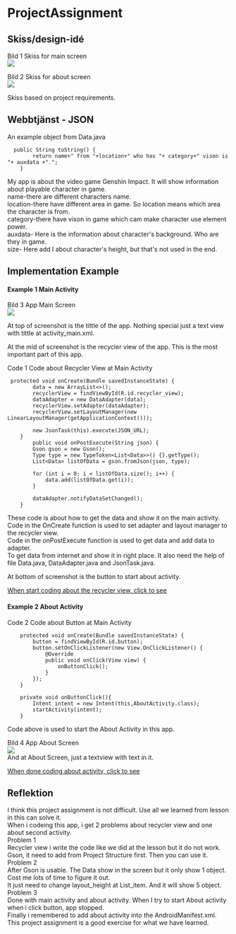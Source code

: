 # ProjectAssignment

## Skiss/design-idé

Bild 1  Skiss for main screen <br>
![](skiss_mainscreen.png)

Bild 2  Skiss for about screen <br>
![](skiss_aboutscreen.png)

Skiss based on project requirements.

## Webbtjänst - JSON

An example object from Data.java
```
  public String toString() {
        return name+" from "+location+" who has "+ category+" vison is "+ auxdata +".";
    }
```
My app is about the video game Genshin Impact. It will show information about playable character in game. <br>
name-there are different characters name. <br>
location-there have different area in game. So location means which area the character is from.  <br>
category-there have vison in game which cam make character use element power.  <br>
auxdata- Here is the information about character's background. Who are they in game. <br>
size- Here add I about character's height, but that's not used in the end.

## Implementation Example

#### Example 1  Main Activity
 
Bild 3  App Main Screen <br>
![](app_mainscreen.png)

At top of screenshot is the tittle of the app. Nothing special just a text view with tittle at activity_main.xml.

At the mid of screenshot is the recycler view of the app. This is the most important part of this app.

Code 1 Code about Recycler View at Main Activity
```
 protected void onCreate(Bundle savedInstanceState) {
        data = new ArrayList<>();
        recyclerView = findViewById(R.id.recycler_view);
        dataAdapter = new DataAdapter(data);
        recyclerView.setAdapter(dataAdapter);
        recyclerView.setLayoutManager(new LinearLayoutManager(getApplicationContext()));

        new JsonTask(this).execute(JSON_URL);
    }   
        public void onPostExecute(String json) {
        Gson gson = new Gson();
        Type type = new TypeToken<List<Data>>() {}.getType();
        List<Data> listOfData = gson.fromJson(json, type);

        for (int i = 0; i < listOfData.size(); i++) {
            data.add(listOfData.get(i));
        }

        dataAdapter.notifyDataSetChanged();
    }

```
These code is about how to get the data and show it on the main activity. <br>
Code in the OnCreate function is used to set adapter and layout manager to the recycler view.   <br>
Code in the onPostExecute function is used to get data and add data to adapter. <br>
To get data from internet and show it in right place. It also need the help of file Data.java, DataAdapter.java and JsonTask.java. <br>

At bottom of screenshot is the button to start about activity.

[When start coding about the recycler view, click to see](https://github.com/a19xinhu/ProjectAssignment/commit/3158417530bc65ed9644d994793c24354de9286a)

#### Example 2  About Activity

Code 2 Code about Button at Main Activity
```
    protected void onCreate(Bundle savedInstanceState) {
        button = findViewById(R.id.button);
        button.setOnClickListener(new View.OnClickListener() {
            @Override
            public void onClick(View view) {
                onButtonClick();
            }
        });
    } 
      
    private void onButtonClick(){
        Intent intent = new Intent(this,AboutActivity.class);
        startActivity(intent);
    }
```
Code above is used to start the About Activity in this app.

Bild 4  App About Screen <br>
![](app_aboutscreen.png)  <br>
And at About Screen, just a textview with text in it.

[When done coding about activity, click to see](https://github.com/a19xinhu/ProjectAssignment/commit/066b45733a5535d14cd0968f5fcd32be56154331)

## Reflektion

I think this project assignment is not difficult. Use all we learned from lesson in this can solve it.  <br>
When i codeing this app, i get 2 problems about recycler view and one about second activity. <br>
Problem 1 <br>
Recycler view i write the code like we did at the lesson but it do not work.  <br>
Gson, it need to add from Project Structure first. Then you can use it. <br>
Problem 2 <br>
After Gson is usable. The Data show in the screen but it only show 1 object. Cost me lots of time to figure it out. <br>
It just need to change layout_height at List_item. And it will show 5 object. <br>
Problem 3 <br>
Done with main activity and about activity. When I try to start About activity when i click button, app stopped. <br>
Finally i remembered to add about activity into the AndroidManifest.xml. <br>
This project assignment is a good exercise for what we have learned.
